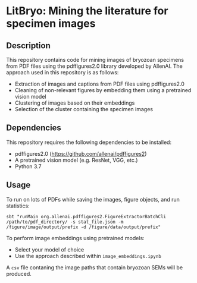 # LitBryo: Mining the literature for specimen images 

## Description

This repository contains code for mining images of bryozoan specimens from PDF files using the pdffigures2.0 library developed by AllenAI. The approach used in this repository is as follows:

- Extraction of images and captions from PDF files using pdffigures2.0
- Cleaning of non-relevant figures by embedding them using a pretrained vision model
- Clustering of images based on their embeddings
- Selection of the cluster containing the specimen images

## Dependencies
This repository requires the following dependencies to be installed:

- pdffigures2.0 (https://github.com/allenai/pdffigures2)
- A pretrained vision model (e.g. ResNet, VGG, etc.)
- Python 3.7

## Usage

To run on lots of PDFs while saving the images, figure objects, and run statistics:
```
sbt "runMain org.allenai.pdffigures2.FigureExtractorBatchCli /path/to/pdf_directory/ -s stat_file.json -m /figure/image/output/prefix -d /figure/data/output/prefix"
```
To perform image embeddings using pretrained models:
- Select your model of choice 
- Use the approach described within `image_embeddings.ipynb`

A `csv` file contaning the image paths that contain bryozoan SEMs will be produced.


